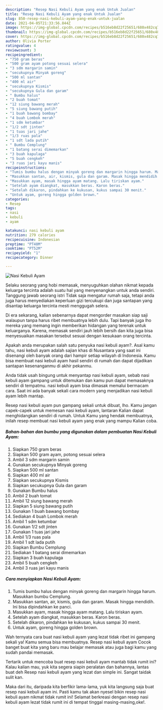 ```yaml
---
description: "Resep Nasi Kebuli Ayam yang enak Untuk Jualan"
title: "Resep Nasi Kebuli Ayam yang enak Untuk Jualan"
slug: 850-resep-nasi-kebuli-ayam-yang-enak-untuk-jualan
date: 2021-04-05T21:33:56.844Z
image: https://img-global.cpcdn.com/recipes/b516eb8d22f25651/680x482cq70/nasi-kebuli-ayam-foto-resep-utama.jpg
thumbnail: https://img-global.cpcdn.com/recipes/b516eb8d22f25651/680x482cq70/nasi-kebuli-ayam-foto-resep-utama.jpg
cover: https://img-global.cpcdn.com/recipes/b516eb8d22f25651/680x482cq70/nasi-kebuli-ayam-foto-resep-utama.jpg
author: Olivia Porter
ratingvalue: 4
reviewcount: 3
recipeingredient:
- "750 gram beras"
- "500 gram ayam potong sesuai selera"
- "3 sdm margarin samin"
- "secukupnya Minyak goreng"
- "500 ml santan"
- "400 ml air"
- "secukupnya Kismis"
- "secukupnya Gula dan garam"
- " Bumbu halus"
- "2 buah tomat"
- "12 siung bawang merah"
- "5 siung bawang putih"
- "1 buah bawang bombay"
- "4 buah Lombok merah"
- "1 sdm ketumbar"
- "1/2 sdt jinten"
- "1 tuas jari jahe"
- "1/3 ruas pala"
- "1 sdt lada putih"
- " Bumbu Cemplung"
- "1 batang serai dimemarkan"
- "3 buah kapulaga"
- "5 buah cengkeh"
- "3 ruas jari kayu manis"
recipeinstructions:
- "Tumis bumbu halus dengan minyak goreng dan margarin hingga harum. Masukkan bumbu Cemplung."
- "Masukkan santan, air, kismis, gula dan garam. Masak hingga mendidih. Ini bisa dipindahkan ke panci."
- "Masukkan ayam, masak hingga ayam matang. Lalu tiriskan ayam."
- "Setelah ayam diangkat, masukkan beras. Karon beras."
- "Setelah dikaron, pindahkan ke kukusan, kukus sampai 30 menit."
- "Untuk ayam, goreng hingga golden brown."
categories:
- Resep
tags:
- nasi
- kebuli
- ayam

katakunci: nasi kebuli ayam 
nutrition: 279 calories
recipecuisine: Indonesian
preptime: "PT40M"
cooktime: "PT52M"
recipeyield: "1"
recipecategory: Dinner

---
```



![Nasi Kebuli Ayam](https://img-global.cpcdn.com/recipes/b516eb8d22f25651/680x482cq70/nasi-kebuli-ayam-foto-resep-utama.jpg)

Selaku seorang yang hobi memasak, menyuguhkan olahan nikmat kepada keluarga tercinta adalah suatu hal yang menyenangkan untuk anda sendiri. Tanggung jawab seorang istri Tidak saja mengatur rumah saja, tetapi anda juga harus menyediakan keperluan gizi tercukupi dan juga santapan yang disantap keluarga tercinta mesti menggugah selera.

Di era  sekarang, kalian sebenarnya dapat mengorder masakan siap saji walaupun tanpa harus ribet membuatnya lebih dulu. Tapi banyak juga lho mereka yang memang ingin memberikan hidangan yang terenak untuk keluarganya. Karena, memasak sendiri jauh lebih bersih dan kita juga bisa menyesuaikan masakan tersebut sesuai dengan kesukaan orang tercinta. 



Apakah anda merupakan salah satu penyuka nasi kebuli ayam?. Asal kamu tahu, nasi kebuli ayam adalah sajian khas di Nusantara yang saat ini disenangi oleh banyak orang dari hampir setiap wilayah di Indonesia. Kamu bisa membuat nasi kebuli ayam hasil sendiri di rumah dan dapat dijadikan santapan kesenanganmu di akhir pekanmu.

Anda tidak usah bingung untuk menyantap nasi kebuli ayam, sebab nasi kebuli ayam gampang untuk ditemukan dan kamu pun dapat memasaknya sendiri di tempatmu. nasi kebuli ayam bisa dimasak memalui bermacam cara. Saat ini ada banyak sekali cara modern yang menjadikan nasi kebuli ayam lebih mantap.

Resep nasi kebuli ayam pun gampang sekali untuk dibuat, lho. Kamu jangan capek-capek untuk memesan nasi kebuli ayam, lantaran Kalian dapat menghidangkan sendiri di rumah. Untuk Kamu yang hendak membuatnya, inilah resep membuat nasi kebuli ayam yang enak yang mampu Kalian coba.

<!--inarticleads1-->

##### Bahan-bahan dan bumbu yang digunakan dalam pembuatan Nasi Kebuli Ayam:

1. Siapkan 750 gram beras
1. Siapkan 500 gram ayam, potong sesuai selera
1. Ambil 3 sdm margarin samin
1. Gunakan secukupnya Minyak goreng
1. Siapkan 500 ml santan
1. Siapkan 400 ml air
1. Siapkan secukupnya Kismis
1. Siapkan secukupnya Gula dan garam
1. Gunakan  Bumbu halus
1. Ambil 2 buah tomat
1. Ambil 12 siung bawang merah
1. Siapkan 5 siung bawang putih
1. Gunakan 1 buah bawang bombay
1. Sediakan 4 buah Lombok merah
1. Ambil 1 sdm ketumbar
1. Gunakan 1/2 sdt jinten
1. Gunakan 1 tuas jari jahe
1. Ambil 1/3 ruas pala
1. Ambil 1 sdt lada putih
1. Siapkan  Bumbu Cemplung
1. Sediakan 1 batang serai dimemarkan
1. Siapkan 3 buah kapulaga
1. Ambil 5 buah cengkeh
1. Ambil 3 ruas jari kayu manis




<!--inarticleads2-->

##### Cara menyiapkan Nasi Kebuli Ayam:

1. Tumis bumbu halus dengan minyak goreng dan margarin hingga harum. Masukkan bumbu Cemplung.
1. Masukkan santan, air, kismis, gula dan garam. Masak hingga mendidih. Ini bisa dipindahkan ke panci.
1. Masukkan ayam, masak hingga ayam matang. Lalu tiriskan ayam.
1. Setelah ayam diangkat, masukkan beras. Karon beras.
1. Setelah dikaron, pindahkan ke kukusan, kukus sampai 30 menit.
1. Untuk ayam, goreng hingga golden brown.




Wah ternyata cara buat nasi kebuli ayam yang lezat tidak ribet ini gampang sekali ya! Kamu semua bisa membuatnya. Resep nasi kebuli ayam Cocok banget buat kita yang baru mau belajar memasak atau juga bagi kamu yang sudah pandai memasak.

Tertarik untuk mencoba buat resep nasi kebuli ayam mantab tidak rumit ini? Kalau kalian mau, yuk kita segera siapin peralatan dan bahannya, lantas buat deh Resep nasi kebuli ayam yang lezat dan simple ini. Sangat taidak sulit kan. 

Maka dari itu, daripada kita berfikir lama-lama, yuk kita langsung saja buat resep nasi kebuli ayam ini. Pasti kamu tak akan nyesel bikin resep nasi kebuli ayam nikmat tidak rumit ini! Selamat berkreasi dengan resep nasi kebuli ayam lezat tidak rumit ini di tempat tinggal masing-masing,oke!.


